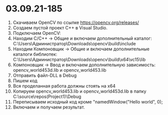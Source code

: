 # 03.09.21-185
1. Скачиваем OpenCV по ссылке https://opencv.org/releases/
2. Создаем пустой проект C++ в Visual Studio.
3. Подключаем OpenCV:
4. Находим C/C++ -> Общие и включаем дополнительный каталог: C:\Users\Администратор\Downloads\opencv\build\include
5. Находим Компоновщик -> Общие и включаем дополнительные каталоги библиотек: C:\Users\Администратор\Downloads\opencv\build\x64\vc15\lib
6. Компоновщик -> Ввод и включаем дополнительную зависимость: opencv_world453d.lib и opencv_world453.lib
7. Отправить файл-DLL в Debug
8. Пишем код 
9. Вся проделанная работа должны стоять на x64
10. Копируем opencv_world453.lib и opencv_world453d.lib в папку C:\source\repos(Project1)\Debug
11. Переписываем исходный код кроме "namedWindow("Hello world", 0);
12. Включаем и получаем результат.





